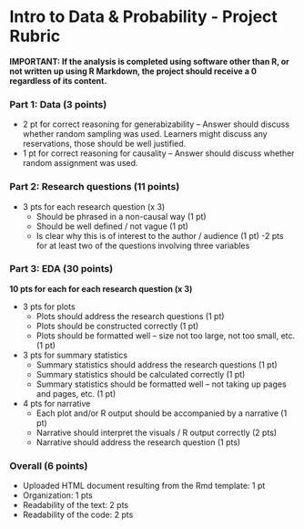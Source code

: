 # Intro to Data & Probability - Project Rubric


**IMPORTANT: If the analysis is completed using software other than R, or not written up using R Markdown, the project should receive a 0 regardless of its content.**

### Part 1: Data (3 points)
- 2 pt for correct reasoning for generabizability – Answer should discuss whether random sampling was used. Learners might discuss any reservations, those should be well justified.
- 1 pt for correct reasoning for causality – Answer should discuss whether random assignment was used.

### Part 2: Research questions (11 points)
- 3 pts for each research question (x 3)
  - Should be phrased in a non-causal way (1 pt)
  - Should be well defined / not vague (1 pt)
  - Is clear why this is of interest to the author / audience (1 pt)
 -2 pts for at least two of the questions involving three variables

### Part 3: EDA (30 points)
**10 pts for each for each research question (x 3)**
  - 3 pts for plots
    - Plots should address the research questions (1 pt)
    - Plots should be constructed correctly (1 pt)
    - Plots should be formatted well – size not too large, not too small, etc. (1 pt)
  - 3 pts for summary statistics 
    - Summary statistics should address the research questions (1 pt)
    - Summary statistics should be calculated correctly (1 pt)
    - Summary statistics should be formatted well – not taking up pages and pages, etc. (1 pt)
  - 4 pts for narrative 
    - Each plot and/or R output should be accompanied by a narrative (1 pt)
    - Narrative should interpret the visuals / R output correctly (2 pts)
    - Narrative should address the research question (1 pts)

### Overall (6 points)
- Uploaded HTML document resulting from the Rmd template: 1 pt
- Organization: 1 pts
- Readability of the text: 2 pts
- Readability of the code: 2 pts
